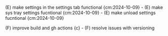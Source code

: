 
(E) make settings in the settings tab functional {cm:2024-10-09}
    - (E) make sys tray settings fucntional {cm:2024-10-09}
    - (E) make unload settings fucntional {cm:2024-10-09}

(F) improve build and gh actions {c}
    - (F) resolve issues with versioning
